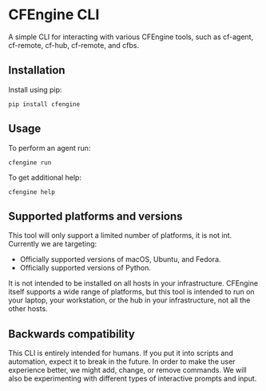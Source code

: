 # CFEngine CLI

A simple CLI for interacting with various CFEngine tools, such as cf-agent, cf-remote, cf-hub, cf-remote, and cfbs.

## Installation

Install using pip:

```
pip install cfengine
```

## Usage

To perform an agent run:

```
cfengine run
```

To get additional help:

```
cfengine help
```

## Supported platforms and versions

This tool will only support a limited number of platforms, it is not int.
Currently we are targeting:

- Officially supported versions of macOS, Ubuntu, and Fedora.
- Officially supported versions of Python.

It is not intended to be installed on all hosts in your infrastructure.
CFEngine itself supports a wide range of platforms, but this tool is intended to run on your laptop, your workstation, or the hub in your infrastructure, not all the other hosts.

## Backwards compatibility

This CLI is entirely intended for humans.
If you put it into scripts and automation, expect it to break in the future.
In order to make the user experience better, we might add, change, or remove commands.
We will also be experimenting with different types of interactive prompts and input.
